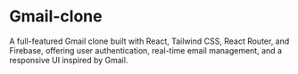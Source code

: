 # Gmail-clone
A full-featured Gmail clone built with React, Tailwind CSS, React Router, and Firebase, offering user authentication, real-time email management, and a responsive UI inspired by Gmail.
